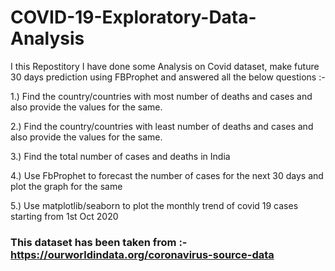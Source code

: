 # COVID-19-Exploratory-Data-Analysis

I this Repostitory I have done some Analysis on Covid dataset, make future 30 days prediction using FBProphet and answered all the below questions :-

1.) Find the country/countries with most number of deaths and cases and also provide the values for the same.

2.) Find the country/countries with least number of deaths and cases and also provide the values for the same.

3.) Find the total number of cases and deaths in India

4.) Use FbProphet to forecast the number of cases for the next 30 days and plot the graph for the same 

5.) Use matplotlib/seaborn to plot the monthly trend of covid 19 cases starting from 1st Oct 2020

### This dataset has been taken from :-  https://ourworldindata.org/coronavirus-source-data

